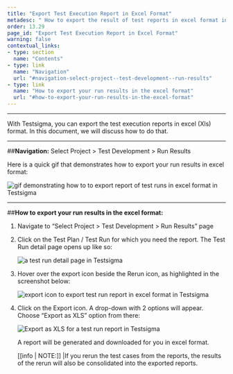 ```yaml
---
title: "Export Test Execution Report in Excel Format"
metadesc: " How to export the result of test reports in excel format in Testsigma."
order: 13.29
page_id: "Export Test Execution Report in Excel Format"
warning: false
contextual_links:
- type: section
  name: "Contents"
- type: link
  name: "Navigation"
  url: "#navigation-select-project--test-development--run-results"
- type: link
  name: "How to export your run results in the excel format"
  url: "#how-to-export-your-run-results-in-the-excel-format"
---
```

---



With Testsigma, you can export the test execution reports in excel (Xls) format. In this document, we will discuss how to do that.

---
##**Navigation:** Select Project > Test Development > Run Results

Here is a quick gif that demonstrates how to export your run results in excel format:

![gif demonstrating how to to export report of test runs in excel format in Testsigma](https://docs.testsigma.com/images/export-report-xls/run-results-page-testsigma.gif)

---
##**How to export your run results in the excel format:**


1. Navigate to “Select Project > Test Development > Run Results” page


2. Click on the Test Plan / Test Run for which you need the report. The Test Run detail page opens up like so:

   ![a test run detail page in Testsigma](https://docs.testsigma.com/images/export-report-xls/test-run-detail-page-testsigma.png)


3. Hover over the export icon beside the Rerun icon, as highlighted in the screenshot below:

   ![export icon to export test run report in excel format in Testsigma](https://docs.testsigma.com/images/export-report-xls/export-icon-test-run-report-testsigma.png)

4. Click on the Export icon. A drop-down with 2 options will appear. Choose “Export as XLS” option from there:

   ![Export as XLS for a test run report in Testsigma](https://docs.testsigma.com/images/export-report-xls/export-as-xls-test-run-report-testsigma.png)

   A report will be generated and downloaded for you in excel format.

   [[info | NOTE:]]
  |If you rerun the test cases from the reports, the results of the rerun will also be consolidated into the exported reports.

